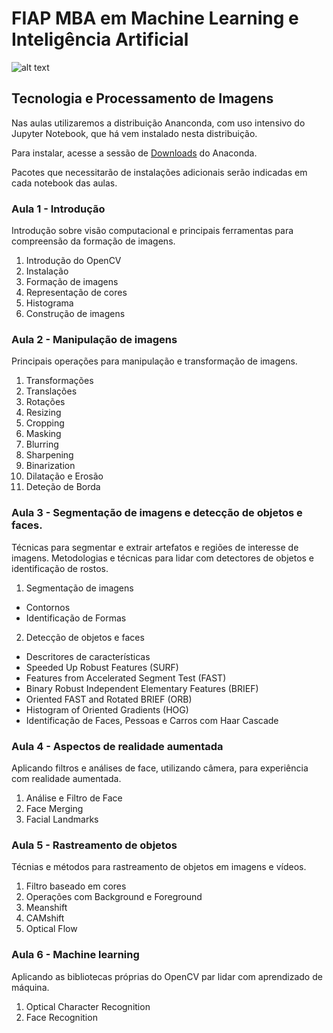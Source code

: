 # FIAP MBA em Machine Learning e Inteligência Artificial

![alt text](https://github.com/michelpf/fiap-ml-tec-proc-imagens/blob/master/deeplearning.jpg)

## Tecnologia e Processamento de Imagens

Nas aulas utilizaremos a distribuição Ananconda, com uso intensivo do Jupyter Notebook, que há vem instalado nesta distribuição.

Para instalar, acesse a sessão de [Downloads](https://www.anaconda.com/download) do Anaconda.

Pacotes que necessitarão de instalações adicionais serão indicadas em cada notebook das aulas.

### Aula 1 - Introdução

Introdução sobre visão computacional e principais ferramentas para compreensão da formação de imagens.

1. Introdução do OpenCV
2. Instalação
3. Formação de imagens
4. Representação de cores
5. Histograma
6. Construção de imagens

### Aula 2 - Manipulação de imagens

Principais operações para manipulação e transformação de imagens.

1. Transformações
2. Translações
3. Rotações
4. Resizing
5. Cropping
6. Masking
7. Blurring
8. Sharpening
9. Binarization
10. Dilatação e Erosão
11. Deteção de Borda

### Aula 3 - Segmentação de imagens e detecção de objetos e faces.

Técnicas para segmentar e extrair artefatos e regiões de interesse de imagens.
Metodologias e técnicas para lidar com detectores de objetos e identificação de rostos.

1. Segmentação de imagens
* Contornos
* Identificação de Formas

2. Detecção de objetos e faces
* Descritores de características
* Speeded Up Robust Features (SURF)
* Features from Accelerated Segment Test (FAST)
* Binary Robust Independent Elementary Features (BRIEF)
* Oriented FAST and Rotated BRIEF (ORB)
* Histogram of Oriented Gradients (HOG)
* Identificação de Faces, Pessoas e Carros com Haar Cascade

### Aula 4 - Aspectos de realidade aumentada

Aplicando filtros e análises de face, utilizando câmera, para experiência com realidade aumentada.

1. Análise e Filtro de Face
2. Face Merging
3. Facial Landmarks

### Aula 5 - Rastreamento de objetos

Técnias e métodos para rastreamento de objetos em imagens e vídeos.

1. Filtro baseado em cores
2. Operações com Background e Foreground
3. Meanshift
4. CAMshift
5. Optical Flow

### Aula 6 - Machine learning

Aplicando as bibliotecas próprias do OpenCV par lidar com aprendizado de máquina.

1. Optical Character Recognition
2. Face Recognition
